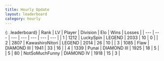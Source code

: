 ```yaml
---
title: Hourly Update
layout: leaderboard
category: hourly
---
```


{: .leaderboard}
| Rank | LV | Player | Division | Elo | Wins | Losses |
| --- | --- | --- | --- | --- | --- | --- |
| <span data-change="0">1</span> | 1212 | <span title="ID: 498412">LuckySpin</span> | LEGEND | <span data-change="0">2033</span> | <span data-change="0">10</span> | <span data-change="0">0</span> |
| <span data-change="0">2</span> | 2807 | <span title="ID: 164871">KawashiroNitori</span> | LEGEND | <span data-change="0">2014</span> | <span data-change="0">26</span> | <span data-change="0">10</span> |
| <span data-change="0">3</span> | 1085 | <span title="ID: 229845">Flaw</span> | DIAMOND III | <span data-change="0">1941</span> | <span data-change="0">33</span> | <span data-change="0">16</span> |
| <span data-change="0">4</span> | 1339 | <span title="ID: 361226">Punai</span> | DIAMOND III | <span data-change="0">1925</span> | <span data-change="0">18</span> | <span data-change="0">5</span> |
| <span data-change="0">5</span> | 80 | <span title="ID: 527754">NotSoMuchFunny</span> | DIAMOND IV | <span data-change="0">1918</span> | <span data-change="0">15</span> | <span data-change="0">3</span> |